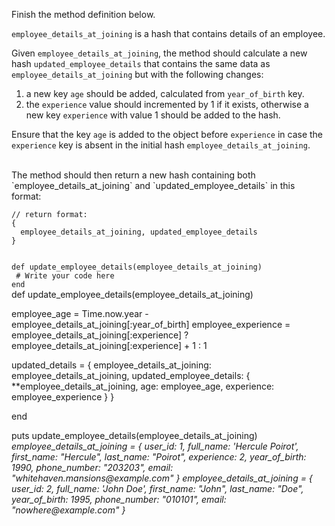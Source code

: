 Finish the method definition below.

`employee_details_at_joining` is a hash that contains details of an employee.

Given `employee_details_at_joining`, the method should calculate a new hash `updated_employee_details` that contains the same data as `employee_details_at_joining` but with the following changes:

1. a new key `age` should be added, calculated from `year_of_birth` key.
2. the `experience` value should incremented by 1 if it exists, otherwise a new key `experience` with value 1 should be added to the hash.

Ensure that the key `age` is added to the object before `experience` in case the `experience` key is absent in the initial hash `employee_details_at_joining`.

<br/>
The method should then return a new hash containing both `employee_details_at_joining` and `updated_employee_details` in this format:


```
// return format:
{
  employee_details_at_joining, updated_employee_details
}
```

<codeblock language="ruby" type="exercise" testMode="multipleInput">
<code>
def update_employee_details(employee_details_at_joining)
 # Write your code here
end
</code>

<solution>
def update_employee_details(employee_details_at_joining)

  employee_age = Time.now.year - employee_details_at_joining[:year_of_birth]
  employee_experience = employee_details_at_joining[:experience] ? employee_details_at_joining[:experience] + 1 : 1

  updated_details = {
  employee_details_at_joining: employee_details_at_joining,
  updated_employee_details: { **employee_details_at_joining, age: employee_age, experience: employee_experience }
  }

end
</solution>

<testcases>
<caller>
puts update_employee_details(employee_details_at_joining)
</caller>
<testcase>
<i>
employee_details_at_joining = {
  user_id: 1,
  full_name: 'Hercule Poirot',
  first_name: "Hercule",
  last_name: "Poirot",
  experience: 2,
  year_of_birth: 1990,
  phone_number: "203203",
  email: "whitehaven.mansions@example.com"
}
</i>
</testcase>
<testcase>
<i>
employee_details_at_joining = {
  user_id: 2,
  full_name: 'John Doe',
  first_name: "John",
  last_name: "Doe",
  year_of_birth: 1995,
  phone_number: "010101",
  email: "nowhere@example.com"
}
</i>
</testcase>
</testcases>
</codeblock>
